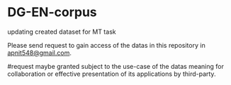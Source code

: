 # DG-EN-corpus
updating created dataset for MT task

Please send request to gain access of the datas in this repository in apnit548@gmail.com.

#request maybe granted subject to the use-case of the datas meaning for collaboration or effective presentation of its applications by third-party.
